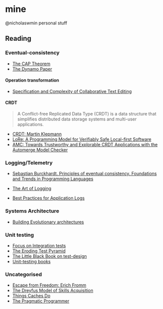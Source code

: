 # mine

@nicholaswmin personal stuff

## Reading 

### Eventual-consistency

- [The CAP Theorem](https://groups.csail.mit.edu/tds/papers/Gilbert/Brewer2.pdf)
- [The Dynamo Paper](https://www.allthingsdistributed.com/files/amazon-dynamo-sosp2007.pdf)

#### Operation transformation

- [Specification and Complexity of Collaborative Text Editing](https://www.cs.tau.ac.il/~mad/publications/podc2016-collabedit.pdf)
 
#### CRDT 

> A Conflict-free Replicated Data Type (CRDT) is a data structure that simplifies distributed data storage systems and multi-user applications.

- [CRDT: Martin Klepmann](https://crdt.tech/)
- [LoRe: A Programming Model for Verifiably Safe Local-first
Software](https://dl.acm.org/doi/pdf/10.1145/3633769) 
- [AMC: Towards Trustworthy and Explorable CRDT
Applications with the Automerge Model Checker](https://api.repository.cam.ac.uk/server/api/core/bitstreams/e0f9f934-9e79-4485-8745-f0a3191ff70c/content)
### Logging/Telemetry
- [Sebastian Burckhardt. Principles of eventual consistency. Foundations and Trends in Programming Languages](https://www.nowpublishers.com/article/Details/PGL-011)

- [The Art of Logging](https://www.codeproject.com/Articles/42354/The-Art-of-Logging)
- [Best Practices for Application Logs]( https://devcenter.heroku.com/articles/writing-best-practices-for-application-logs#define-which-events-to-log)

### Systems Architecture 

- [Building Evolutionary architectures](https://www.thoughtworks.com/insights/books/building-evolutionary-architectures)

### Unit testing

- [Focus on Integration tests](https://kentcdodds.com/blog/write-tests)
- [The Eroding Test Pyramid](https://www.agileconnection.com/article/eroding-agile-test-pyramid)
- [The Little Black Book on test-design](https://www.thetesteye.com/papers/TheLittleBlackBookOnTestDesign.pdf)
- [Unit-testing books](https://club.ministryoftesting.com/t/software-testing-books-wiki/72518)

### Uncategorised 

- [Escape from Freedom: Erich Fromm](https://psycnet.apa.org/record/1942-01072-000)
- [The Dreyfus Model of Skills Acquisition](https://www.bumc.bu.edu/facdev-medicine/files/2012/03/Dreyfus-skill-level.pdf)
- [Things Caches Do](https://tomayko.com/blog/2008/things-caches-do)
- [The Pragmatic Programmer](https://pragprog.com/titles/tpp20/the-pragmatic-programmer-20th-anniversary-edition/)

[menlo]: https://en.wikipedia.org/wiki/Menlo_(typeface)
[zed]: https://zed.dev/
[jq]: https://jqlang.github.io/jq/
[bash]: https://github.com/nicholaswmin/mine/blob/main/bash_profile
